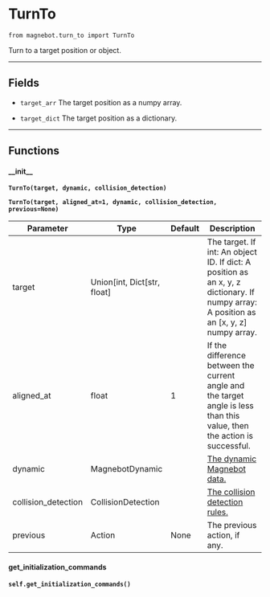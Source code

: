 # TurnTo

`from magnebot.turn_to import TurnTo`

Turn to a target position or object.

***

## Fields

- `target_arr` The target position as a numpy array.

- `target_dict` The target position as a dictionary.

***

## Functions

#### \_\_init\_\_

**`TurnTo(target, dynamic, collision_detection)`**

**`TurnTo(target, aligned_at=1, dynamic, collision_detection, previous=None)`**

| Parameter | Type | Default | Description |
| --- | --- | --- | --- |
| target |  Union[int, Dict[str, float] |  | The target. If int: An object ID. If dict: A position as an x, y, z dictionary. If numpy array: A position as an [x, y, z] numpy array. |
| aligned_at |  float  | 1 | If the difference between the current angle and the target angle is less than this value, then the action is successful. |
| dynamic |  MagnebotDynamic |  | [The dynamic Magnebot data.](../magnebot_dynamic.md) |
| collision_detection |  CollisionDetection |  | [The collision detection rules.](../collision_detection.md) |
| previous |  Action  | None | The previous action, if any. |

#### get_initialization_commands

**`self.get_initialization_commands()`**

